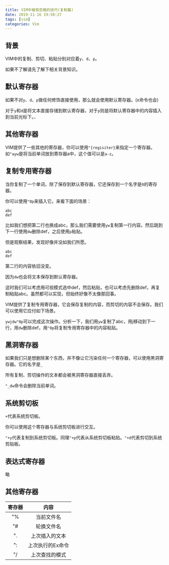 ```yaml
---
title: VIM中被我忽略的技巧(复制篇)
date: 2019-11-16 19:50:27
tags: [vim]
categories: Vim
---
```


## 背景
VIM中的复制、剪切、粘贴分别对应着`y`、`d`、`p`。

如果不了解请先了解下相关背景知识。

## 默认寄存器
如果不对`y`、`d`、`p`做任何修饰直接使用，那么就会使用默认寄存器。(x命令也会)

对于`y`和`d`是将文本直接存储到默认寄存器，对于`p`则是将默认寄存器中的内容插入到当前光标下。、

## 其他寄存器
VIM提供了一些其他的寄存器，你可以使用`"{regisiter}`来指定一个寄存器。如`"ayw`是将当前单词放到寄存器a中，这个值可以是`a-z`。

## 复制专用寄存器
当你复制了一个单词，除了保存到默认寄存器，它还保存到一个名字是`0`的寄存器。

你可以使用`"0p`来插入它。来看下面的场景：
```
abc
def
```
比如我们想把第二行也换成abc，那么我们需要使用`yw`复制第一行内容。然后跳到下一行使用`dw`删除def，之后使用`p`粘贴。

但是观察结果，发现好像并没如我们所愿。
```
abc
def
```
第二行的内容依旧没变。

因为`dw`也会将文本保存到默认寄存器。

这时我们可以考虑用可视模式选中def，然后粘贴，也可以考虑先删除def，再复制粘贴abc。虽然都可以实现，但始终好像不太像那回事。

VIM提供了复制专用寄存器，它会保存复制的内容，而剪切的内容不会保存。我们可以使用它应付如下场景。

`ywjdw"0p`可以完成这次操作。分析一下，我们用`yw`复制了abc，用j移动到下一行，用`dw`删除def，用`"0p`将复制专用寄存器中的内容粘贴。

## 黑洞寄存器
如果我们只是想删除某个东西，并不像让它污染任何一个寄存器，可以使用黑洞寄存器。它的名字是`_`

所有复制、剪切操作的文本都会被黑洞寄存器直接丢弃。

`"_dw`命令会删除当前单词。


## 系统剪切板
`+`代表系统剪切板。

你可以使用这个寄存器与系统剪切板进行交互。

`"+y`代表复制到系统剪切板。同理`"+p`代表从系统剪切板粘贴。`"+d`代表剪切到系统剪贴板。
## 表达式寄存器
略
## 其他寄存器

寄存器|内容
:-:|:-:
"%|当前文件名
"#|轮换文件名
".|上次插入的文本
":|上次执行的Ex命令
"/|上次查找的模式


